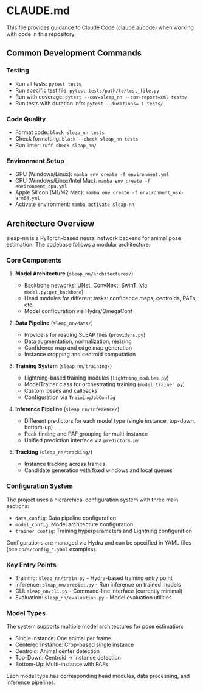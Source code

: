 # CLAUDE.md

This file provides guidance to Claude Code (claude.ai/code) when working with code in this repository.

## Common Development Commands

### Testing
- Run all tests: `pytest tests`
- Run specific test file: `pytest tests/path/to/test_file.py`
- Run with coverage: `pytest --cov=sleap_nn --cov-report=xml tests/`
- Run tests with duration info: `pytest --durations=-1 tests/`

### Code Quality
- Format code: `black sleap_nn tests`
- Check formatting: `black --check sleap_nn tests`
- Run linter: `ruff check sleap_nn/`

### Environment Setup
- GPU (Windows/Linux): `mamba env create -f environment.yml`
- CPU (Windows/Linux/Intel Mac): `mamba env create -f environment_cpu.yml`
- Apple Silicon (M1/M2 Mac): `mamba env create -f environment_osx-arm64.yml`
- Activate environment: `mamba activate sleap-nn`

## Architecture Overview

sleap-nn is a PyTorch-based neural network backend for animal pose estimation. The codebase follows a modular architecture:

### Core Components

1. **Model Architecture** (`sleap_nn/architectures/`)
   - Backbone networks: UNet, ConvNext, SwinT (via `model.py:get_backbone`)
   - Head modules for different tasks: confidence maps, centroids, PAFs, etc.
   - Model configuration via Hydra/OmegaConf

2. **Data Pipeline** (`sleap_nn/data/`)
   - Providers for reading SLEAP files (`providers.py`)
   - Data augmentation, normalization, resizing
   - Confidence map and edge map generation
   - Instance cropping and centroid computation

3. **Training System** (`sleap_nn/training/`)
   - Lightning-based training modules (`lightning_modules.py`)
   - ModelTrainer class for orchestrating training (`model_trainer.py`)
   - Custom losses and callbacks
   - Configuration via `TrainingJobConfig`

4. **Inference Pipeline** (`sleap_nn/inference/`)
   - Different predictors for each model type (single instance, top-down, bottom-up)
   - Peak finding and PAF grouping for multi-instance
   - Unified prediction interface via `predictors.py`

5. **Tracking** (`sleap_nn/tracking/`)
   - Instance tracking across frames
   - Candidate generation with fixed windows and local queues

### Configuration System

The project uses a hierarchical configuration system with three main sections:
- `data_config`: Data pipeline configuration
- `model_config`: Model architecture configuration  
- `trainer_config`: Training hyperparameters and Lightning configuration

Configurations are managed via Hydra and can be specified in YAML files (see `docs/config_*.yaml` examples).

### Key Entry Points

- Training: `sleap_nn/train.py` - Hydra-based training entry point
- Inference: `sleap_nn/predict.py` - Run inference on trained models
- CLI: `sleap_nn/cli.py` - Command-line interface (currently minimal)
- Evaluation: `sleap_nn/evaluation.py` - Model evaluation utilities

### Model Types

The system supports multiple model architectures for pose estimation:
- Single Instance: One animal per frame
- Centered Instance: Crop-based single instance
- Centroid: Animal center detection
- Top-Down: Centroid → Instance detection
- Bottom-Up: Multi-instance with PAFs

Each model type has corresponding head modules, data processing, and inference pipelines.